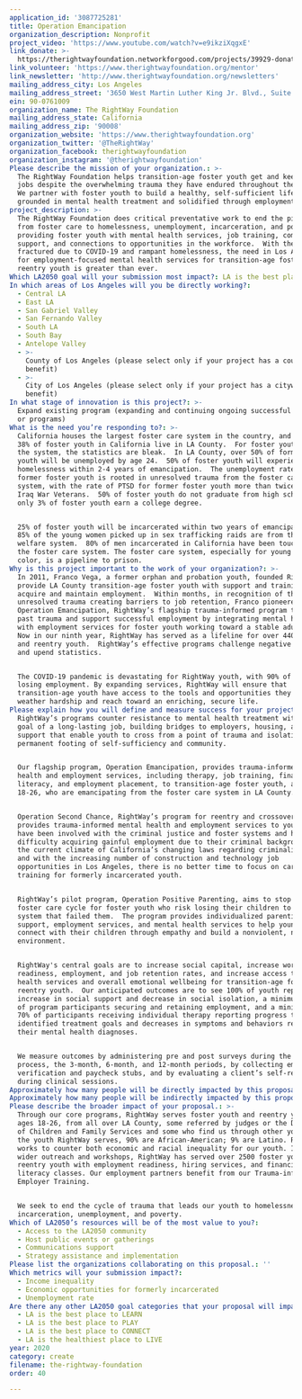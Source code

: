 ```yaml
---
application_id: '3087725281'
title: Operation Emancipation
organization_description: Nonprofit
project_video: 'https://www.youtube.com/watch?v=e9ikziXqgxE'
link_donate: >-
  https://therightwayfoundation.networkforgood.com/projects/39929-donate-to-rightway
link_volunteer: 'https://www.therightwayfoundation.org/mentor'
link_newsletter: 'http://www.therightwayfoundation.org/newsletters'
mailing_address_city: Los Angeles
mailing_address_street: '3650 West Martin Luther King Jr. Blvd., Suite 195'
ein: 90-0761009
organization_name: The RightWay Foundation
mailing_address_state: California
mailing_address_zip: '90008'
organization_website: 'https://www.therightwayfoundation.org'
organization_twitter: '@TheRightWay'
organization_facebook: therightwayfoundation
organization_instagram: '@therightwayfoundation'
Please describe the mission of your organization.: >-
  The RightWay Foundation helps transition-age foster youth get and keep good
  jobs despite the overwhelming trauma they have endured throughout their lives.
  We partner with foster youth to build a healthy, self-sufficient life,
  grounded in mental health treatment and solidified through employment.  
project_description: >-
  The RightWay Foundation does critical preventative work to end the pipeline
  from foster care to homelessness, unemployment, incarceration, and poverty by
  providing foster youth with mental health services, job training, community
  support, and connections to opportunities in the workforce.  With the economy
  fractured due to COVID-19 and rampant homelessness, the need in Los Angeles
  for employment-focused mental health services for transition-age foster and
  reentry youth is greater than ever. 
Which LA2050 goal will your submission most impact?: LA is the best place to CREATE
In which areas of Los Angeles will you be directly working?:
  - Central LA
  - East LA
  - San Gabriel Valley
  - San Fernando Valley
  - South LA
  - South Bay
  - Antelope Valley
  - >-
    County of Los Angeles (please select only if your project has a countywide
    benefit)
  - >-
    City of Los Angeles (please select only if your project has a citywide
    benefit)
In what stage of innovation is this project?: >-
  Expand existing program (expanding and continuing ongoing successful projects
  or programs)
What is the need you’re responding to?: >-
  California houses the largest foster care system in the country, and more than
  38% of foster youth in California live in LA County.  For foster youth exiting
  the system, the statistics are bleak.  In LA County, over 50% of former foster
  youth will be unemployed by age 24.  50% of foster youth will experience
  homelessness within 2-4 years of emancipation.  The unemployment rate of
  former foster youth is rooted in unresolved trauma from the foster care
  system, with the rate of PTSD for former foster youth more than twice that of
  Iraq War Veterans.  50% of foster youth do not graduate from high school, and
  only 3% of foster youth earn a college degree.  


  25% of foster youth will be incarcerated within two years of emancipation. 
  85% of the young women picked up in sex trafficking raids are from the child
  welfare system.  80% of men incarcerated in California have been touched by
  the foster care system. The foster care system, especially for young boys of
  color, is a pipeline to prison. 
Why is this project important to the work of your organization?: >-
  In 2011, Franco Vega, a former orphan and probation youth, founded RightWay to
  provide LA County transition-age foster youth with support and training to
  acquire and maintain employment.  Within months, in recognition of the
  unresolved trauma creating barriers to job retention, Franco pioneered
  Operation Emancipation, RightWay’s flagship trauma-informed program to address
  past trauma and support successful employment by integrating mental health
  with employment services for foster youth working toward a stable adulthood. 
  Now in our ninth year, RightWay has served as a lifeline for over 440 foster
  and reentry youth.  RightWay’s effective programs challenge negative outcomes
  and upend statistics. 


  The COVID-19 pandemic is devastating for RightWay youth, with 90% of them
  losing employment. By expanding services, RightWay will ensure that
  transition-age youth have access to the tools and opportunities they need to
  weather hardship and reach toward an enriching, secure life.
Please explain how you will define and measure success for your project.: >-
  RightWay’s programs counter resistance to mental health treatment with the
  goal of a long-lasting job, building bridges to employers, housing, and
  support that enable youth to cross from a point of trauma and isolation to the
  permanent footing of self-sufficiency and community.  


  Our flagship program, Operation Emancipation, provides trauma-informed mental
  health and employment services, including therapy, job training, financial
  literacy, and employment placement, to transition-age foster youth, ages
  18-26, who are emancipating from the foster care system in LA County.


  Operation Second Chance, RightWay’s program for reentry and crossover youth,
  provides trauma-informed mental health and employment services to youth who
  have been involved with the criminal justice and foster systems and have
  difficulty acquiring gainful employment due to their criminal background.  In
  the current climate of California’s changing laws regarding criminalization
  and with the increasing number of construction and technology job
  opportunities in Los Angeles, there is no better time to focus on career-path
  training for formerly incarcerated youth.  


  RightWay’s pilot program, Operation Positive Parenting, aims to stop the
  foster care cycle for foster youth who risk losing their children to the very
  system that failed them.  The program provides individualized parenting
  support, employment services, and mental health services to help young parents
  connect with their children through empathy and build a nonviolent, nurturing
  environment.


  RightWay's central goals are to increase social capital, increase work
  readiness, employment, and job retention rates, and increase access to mental
  health services and overall emotional wellbeing for transition-age foster and
  reentry youth.  Our anticipated outcomes are to see 100% of youth reporting an
  increase in social support and decrease in social isolation, a minimum of 80%
  of program participants securing and retaining employment, and a minimum of
  70% of participants receiving individual therapy reporting progress toward
  identified treatment goals and decreases in symptoms and behaviors related to
  their mental health diagnoses.


  We measure outcomes by administering pre and post surveys during the intake
  process, the 3-month, 6-month, and 12-month periods, by collecting employment
  verification and paycheck stubs, and by evaluating a client’s self-reporting
  during clinical sessions.  
Approximately how many people will be directly impacted by this proposal?: '125'
Approximately how many people will be indirectly impacted by this proposal?: '500'
Please describe the broader impact of your proposal.: >-
  Through our core programs, RightWay serves foster youth and reentry youth,
  ages 18-26, from all over LA County, some referred by judges or the Department
  of Children and Family Services and some who find us through other youth. Of
  the youth RightWay serves, 90% are African-American; 9% are Latino. RightWay
  works to counter both economic and racial inequality for our youth. In our
  wider outreach and workshops, RightWay has served over 2500 foster youth and
  reentry youth with employment readiness, hiring services, and financial
  literacy classes. Our employment partners benefit from our Trauma-informed
  Employer Training. 


  We seek to end the cycle of trauma that leads our youth to homelessness,
  incarceration, unemployment, and poverty.
Which of LA2050’s resources will be of the most value to you?:
  - Access to the LA2050 community
  - Host public events or gatherings
  - Communications support
  - Strategy assistance and implementation
Please list the organizations collaborating on this proposal.: ''
Which metrics will your submission impact?:
  - Income inequality
  - Economic opportunities for formerly incarcerated
  - Unemployment rate
Are there any other LA2050 goal categories that your proposal will impact?:
  - LA is the best place to LEARN
  - LA is the best place to PLAY
  - LA is the best place to CONNECT
  - LA is the healthiest place to LIVE
year: 2020
category: create
filename: the-rightway-foundation
order: 40

---
```

